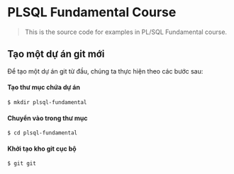 # PLSQL Fundamental Course

> This is the source code for examples in PL/SQL Fundamental course.

## Tạo một dự án git mới

Để tạo một dự án git từ đầu, chúng ta thực hiện theo các bước sau:

#### Tạo thư mục chứa dự án

```
$ mkdir plsql-fundamental
```

#### Chuyển vào trong thư mục

```
$ cd plsql-fundamental
```

#### Khởi tạo kho git cục bộ

```
$ git git
```

